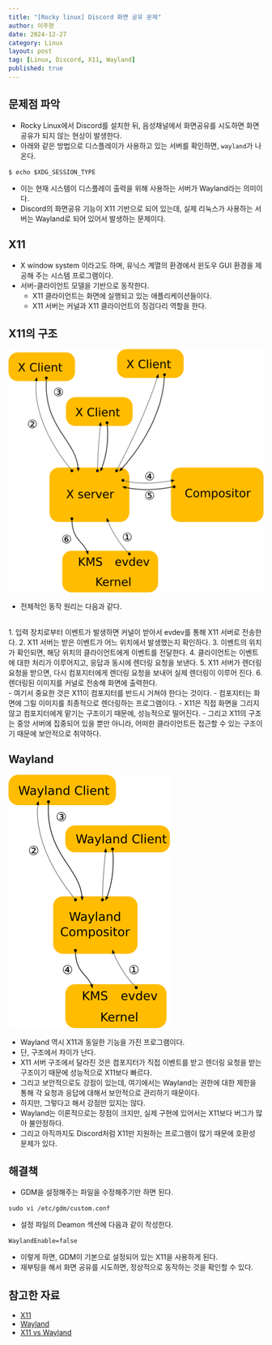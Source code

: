 ```yaml
---
title: "[Rocky linux] Discord 화면 공유 문제"
author: 이주현
date: 2024-12-27
category: Linux
layout: post
tag: [Linux, Discord, X11, Wayland]
published: true
---
```


## 문제점 파악
- Rocky Linux에서 Discord를 설치한 뒤, 음성채널에서 화면공유를 시도하면 화면공유가 되지 않는 현상이 발생한다.
- 아래와 같은 방법으로 디스플레이가 사용하고 있는 서버를 확인하면, `wayland`가 나온다.

```shell
$ echo $XDG_SESSION_TYPE
```

- 이는 현재 시스템이 디스플레이 출력을 위해 사용하는 서버가 Wayland라는 의미이다.
- Discord의 화면공유 기능이 X11 기반으로 되어 있는데, 실제 리눅스가 사용하는 서버는 Wayland로 되어 있어서 발생하는 문제이다.

## X11
- X window system 이라고도 하며, 유닉스 계열의 환경에서 윈도우 GUI 환경을 제공해 주는 시스템 프로그램이다.
- 서버-클라이언트 모델을 기반으로 동작한다.
    - X11 클라이언트는 화면에 실행되고 있는 애플리케이션들이다.
    - X11 서버는 커널과 X11 클라이언트의 징검다리 역할을 한다.

## X11의 구조
![x11의 구조](../assets/resource/x11구조.png)
- 전체적인 동작 원리는 다음과 같다.
<br>
1. 입력 장치로부터 이벤트가 발생하면 커널이 받아서 evdev를 통해 X11 서버로 전송한다.
2. X11 서버는 받은 이벤트가 어느 위치에서 발생했는지 확인하다.
3. 이벤트의 위치가 확인되면, 해당 위치의 클라이언트에게 이벤트를 전달한다.
4. 클라이언트는 이벤트에 대한 처리가 이루어지고, 응답과 동시에 렌더링 요청을 보낸다.
5. X11 서버가 렌더링 요청을 받으면, 다시 컴포지터에게 렌더링 요청을 보내어 실제 렌더링이 이루어 진다.
6. 렌더링된 이미지를 커널로 전송해 화면에 출력한다.
<br>
- 여기서 중요한 것은 X11이 컴포지터를 반드시 거쳐야 한다는 것이다.
    - 컴포지터는 화면에 그릴 이미지를 최종적으로 렌더링하는 프로그램이다.
    - X11은 직접 화면을 그리지 않고 컴포지터에게 맡기는 구조이기 때문에, 성능적으로 떨어진다.
- 그리고 X11의 구조는 중앙 서버에 집중되어 있을 뿐만 아니라, 어떠한 클라이언트든 접근할 수 있는 구조이기 때문에 보안적으로 취약하다.

## Wayland
![](../assets/resource/wayland구조.png)
- Wayland 역시 X11과 동일한 기능을 가진 프로그램이다.
- 단, 구조에서 차이가 난다.
- X11 서버 구조에서 달라진 것은 컴포지터가 직접 이벤트를 받고 렌더링 요청을 받는 구조이기 때문에 성능적으로 X11보다 빠르다.
- 그리고 보안적으로도 강점이 있는데, 여기에서는 Wayland는 권한에 대한 제한을 통해 각 요청과 응답에 대해서 보안적으로 관리하기 때문이다.
- 하지만, 그렇다고 해서 강점만 있지는 않다.
- Wayland는 이론적으로는 장점이 크지만, 실제 구현에 있어서는 X11보다 버그가 많아 불안정하다.
- 그리고 아직까지도 Discord처럼 X11만 지원하는 프로그램이 많기 때문에 호환성 문제가 있다.

## 해결책
- GDM을 설정해주는 파일을 수정해주기만 하면 된다.

```shell
sudo vi /etc/gdm/custom.conf
```

- 설정 파일의 Deamon 섹션에 다음과 같이 작성한다.

```
WaylandEnable=false
```

- 이렇게 하면, GDM이 기본으로 설정되어 있는 X11을 사용하게 된다.
- 재부팅을 해서 화면 공유를 시도하면, 정상적으로 동작하는 것을 확인할 수 있다.

## 참고한 자료
- [X11](https://ko.wikipedia.org/wiki/X_%EC%9C%88%EB%8F%84_%EC%8B%9C%EC%8A%A4%ED%85%9C)
- [Wayland](https://wayland.freedesktop.org/architecture.html)
- [X11 vs Wayland](https://www.linux.org/threads/advantages-of-wayland-over-x11.49441/)